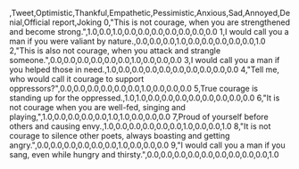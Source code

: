 ,Tweet,Optimistic,Thankful,Empathetic,Pessimistic,Anxious,Sad,Annoyed,Denial,Official report,Joking
0,"This is not courage, when you are strengthened and become strong.",1.0,0.0,1.0,0.0,0.0,0.0,0.0,0.0,0.0,0.0
1,I would call you a man if you were valiant by nature.,0.0,0.0,0.0,1.0,0.0,0.0,0.0,0.0,0.0,1.0
2,"This is also not courage, when you attack and strangle someone.",0.0,0.0,0.0,0.0,0.0,0.0,1.0,0.0,0.0,0.0
3,I would call you a man if you helped those in need.,1.0,0.0,0.0,0.0,0.0,0.0,0.0,0.0,0.0,0.0
4,"Tell me, who would call it courage to support oppressors?",0.0,0.0,0.0,0.0,0.0,0.0,1.0,0.0,0.0,0.0
5,True courage is standing up for the oppressed.,1.0,1.0,0.0,0.0,0.0,0.0,0.0,0.0,0.0,0.0
6,"It is not courage when you are well-fed, singing and playing,",1.0,0.0,0.0,0.0,0.0,1.0,1.0,0.0,0.0,0.0
7,Proud of yourself before others and causing envy.,1.0,0.0,0.0,0.0,0.0,0.0,1.0,0.0,0.0,1.0
8,"It is not courage to silence other poets, always boasting and getting angry.",0.0,0.0,0.0,0.0,0.0,0.0,1.0,0.0,0.0,0.0
9,"I would call you a man if you sang, even while hungry and thirsty.",0.0,0.0,0.0,0.0,0.0,0.0,0.0,0.0,0.0,1.0
